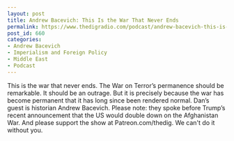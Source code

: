 ```yaml
---
layout: post
title: Andrew Bacevich: This Is the War That Never Ends
permalink: https://www.thedigradio.com/podcast/andrew-bacevich-this-is-the-war-that-never-ends/index.html
post_id: 660
categories: 
- Andrew Bacevich
- Imperialism and Foreign Policy
- Middle East
- Podcast
---
```


This is the war that never ends. The War on Terror’s permanence should be remarkable. It should be an outrage. But it is precisely because the war has become permanent that it has long since been rendered normal. Dan’s guest is historian Andrew Bacevich. Please note: they spoke before Trump’s recent announcement that the US would double down on the Afghanistan War. And please support the show at Patreon.com/thedig. We can't do it without you.